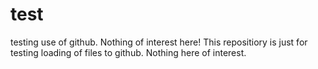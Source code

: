 test
====

testing use of github. Nothing of interest here!
This repositiory is just for testing loading of files to github.
Nothing here of interest.

